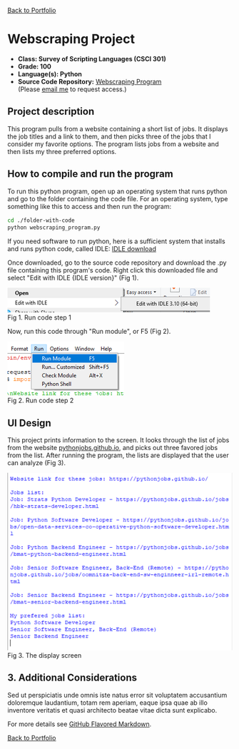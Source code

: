 [Back to Portfolio](./)

Webscraping Project
===============

-   **Class: Survey of Scripting Languages (CSCI 301)** 
-   **Grade: 100** 
-   **Language(s): Python** 
-   **Source Code Repository:** [Webscraping Program](https://github.com/KaileyMO/Webscraping-Project)  
    (Please [email me](mailto:kmowens@csustudent.net?subject=GitHub%20Access) to request access.)

## Project description

This program pulls from a website containing a short list of jobs. It displays the job titles and a link to them, and then picks three of the jobs that I consider my favorite options. The program lists jobs from a website and then lists my three preferred options.

## How to compile and run the program

To run this python program, open up an operating system that runs python and go to the folder containing the code file. For an operating system, type something like this to access and then run the program:

```bash
cd ./folder-with-code
python webscraping_program.py
```

If you need software to run python, here is a sufficient system that installs and runs python code, called IDLE: [IDLE download](https://www.python.org/downloads/)

Once downloaded, go to the source code repository and download the .py file containing this program's code. Right click this downloaded file and select "Edit with IDLE {IDLE version}" (Fig 1).

![screenshot](images/run_python1.png)  
Fig 1. Run code step 1  

Now, run this code through "Run module", or F5 (Fig 2).

![screenshot](images/run_python2.png)  
Fig 2. Run code step 2

## UI Design

This project prints information to the screen. It looks through the list of jobs from the website [pythonjobs.github.io](https://pythonjobs.github.io/), and picks out three favored jobs from the list. After running the program, the lists are displayed that the user can analyze (Fig 3).

![screenshot](images/webscraping_icon.png)  
Fig 3. The display screen

## 3. Additional Considerations

Sed ut perspiciatis unde omnis iste natus error sit voluptatem accusantium doloremque laudantium, totam rem aperiam, eaque ipsa quae ab illo inventore veritatis et quasi architecto beatae vitae dicta sunt explicabo. 

For more details see [GitHub Flavored Markdown](https://guides.github.com/features/mastering-markdown/).

[Back to Portfolio](./)
